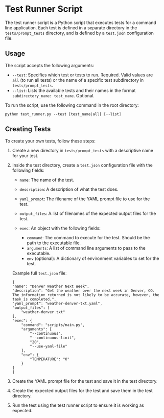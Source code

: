 # Test Runner Script

The test runner script is a Python script that executes tests for a command line application. Each test is defined in a separate directory in the `tests/prompt_tests` directory, and is defined by a `test.json` configuration file.

## Usage

The script accepts the following arguments:

- `--test`: Specifies which test or tests to run. Required. Valid values are `all` (to run all tests) or the name of a specific test subdirectory in `tests/prompt_tests`.
- `--list`: Lists the available tests and their names in the format `subdirectory_name: test_name`. Optional.

To run the script, use the following command in the root directory:

```
python test_runner.py --test [test_name|all] [--list]
```

## Creating Tests

To create your own tests, follow these steps:

1. Create a new directory in `tests/prompt_tests` with a descriptive name for your test.
2. Inside the test directory, create a `test.json` configuration file with the following fields:

   - `name`: The name of the test.
   - `description`: A description of what the test does.
   - `yaml_prompt`: The filename of the YAML prompt file to use for the test.
   - `output_files`: A list of filenames of the expected output files for the test.
   - `exec`: An object with the following fields:
   
     - `command`: The command to execute for the test. Should be the path to the executable file.
     - `arguments`: A list of command line arguments to pass to the executable.
     - `env` (optional): A dictionary of environment variables to set for the test.

    Example full `test.json` file:
    ```
    {
    "name": "Denver Weather Next Week",
    "description": "Get the weather over the next week in Denver, CO. The information returned is not likely to be accurate, however, the task is completed.",
    "yaml_prompt": "weather-denver-txt.yaml",
    "output_files": [
        "weather-denver.txt"
    ],
    "exec": {
        "command": "scripts/main.py",
        "arguments": [
            "--continuous",
            "--continuous-limit",
            "20",
            "--use-yaml-file"
        ],
        "env": {
            "TEMPERATURE": "0"
        }
    }
    }
    ```

3. Create the YAML prompt file for the test and save it in the test directory.
4. Create the expected output files for the test and save them in the test directory.
5. Run the test using the test runner script to ensure it is working as expected.
